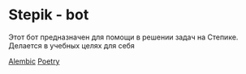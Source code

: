 # Stepik - bot
Этот бот предназначен для помощи в решении задач на Степике. Делается в учебных целях для себя


[Alembic](alembic/README.md)
[Poetry](docs/README.md)